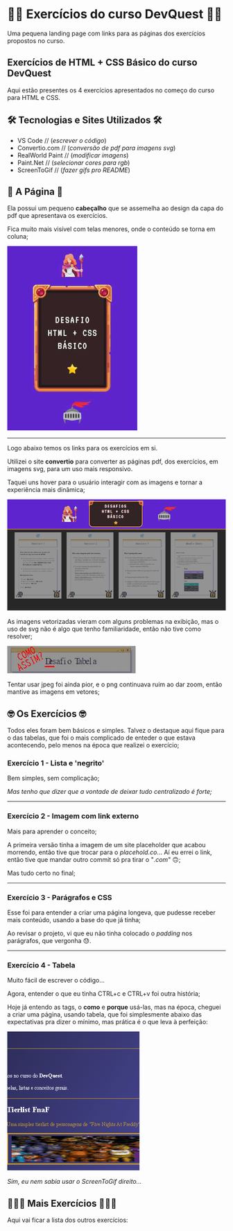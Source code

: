 # 🧙‍♂️ Exercícios do curso DevQuest 🧙‍♂️
Uma pequena landing page com links para as páginas dos exercícios propostos no curso.

## Exercícios de HTML + CSS Básico do curso DevQuest
Aqui estão presentes os 4 exercícios apresentados no começo do curso para HTML e CSS.

## 🛠 Tecnologias e Sites Utilizados 🛠
- VS Code // (*escrever o código*)
- Convertio.com // (*conversão de pdf para imagens svg*)
- RealWorld Paint // (*modificar imagens*)
- Paint.Net // (*selecionar cores para rgb*)
- ScreenToGif // (*fazer gifs pro README*)

## 🧩 A Página 🧩
Ela possui um pequeno **cabeçalho** que se assemelha ao design da capa do pdf que apresentava os exercícios.

Fica muito mais visível com telas menores, onde o conteúdo se torna em coluna;

<img src="src/img-read/capa-pdf.jpg" alt="Design da capa do pdf">

---

Logo abaixo temos os links para os exercícios em si.

Utilizei o site **convertio** para converter as páginas pdf, dos exercícios, em imagens svg, para um uso mais responsivo.

Taquei uns hover para o usuário interagir com as imagens e tornar a experiência mais dinâmica;

<img src="src/img-read/pagina-hover.gif" alt="Parte 'main' do projeto com o link dos exercícios">

As imagens vetorizadas vieram com alguns problemas na exibição, mas o uso de svg não é algo que tenho familiaridade, então não tive como resolver;

<img src="src/img-read/svg-errado.jpg" alt="Exemplo de erro da imagem setorizada">

Tentar usar jpeg foi ainda pior, e o png continuava ruim ao dar zoom, então mantive as imagens em vetores;

## 🤓 Os Exercícios 🤓
Todos eles foram bem básicos e simples. Talvez o destaque aqui fique para o das tabelas, que foi o mais complicado de enteder o que estava acontecendo, pelo menos na época que realizei o exercício;

### Exercício 1 - Lista e 'negrito'
Bem simples, sem complicação;

*Mas tenho que dizer que a vontade de deixar tudo centralizado é forte;*

---
### Exercício 2 - Imagem com link externo
Mais para aprender o conceito;

A primeira versão tinha a imagem de um site placeholder que acabou morrendo, então tive que trocar para o *placehold.co*... Aí eu errei o link, então tive que mandar outro commit só pra tirar o "*.com*" 🙃;

Mas tudo certo no final;

---
### Exercício 3 - Parágrafos e CSS
Esse foi para entender a criar uma página longeva, que pudesse receber mais conteúdo, usando a base do que já tinha;

Ao revisar o projeto, vi que eu não tinha colocado o *padding* nos parágrafos, que vergonha 😓.

---
### Exercício 4 - Tabela
Muito fácil de escrever o código...

Agora, entender o que eu tinha CTRL+c e CTRL+v foi outra história;

Hoje já entendo as tags, o **como** e **porque** usá-las, mas na época, cheguei a criar uma página, usando tabela, que foi simplesmente abaixo das expectativas pra dizer o mínimo, mas prática é o que leva à perfeição:

[<img src="src/img-read/gif-fnaf.gif" alt="Tentativa de entender uma tabela e fazer tudo errado">](https://github.com/Williaw-Al/testando-html-css)

*Sim, eu nem sabia usar o ScreenToGif direito...*

## 👨🏽‍💻 Mais Exercícios 👨🏽‍💻
Aqui vai ficar a lista dos outros exercícios: